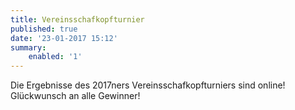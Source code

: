 ```yaml
---
title: Vereinsschafkopfturnier
published: true
date: '23-01-2017 15:12'
summary:
    enabled: '1'
---
```


Die Ergebnisse des 2017ners Vereinsschafkopfturniers sind online!
Glückwunsch an alle Gewinner!
